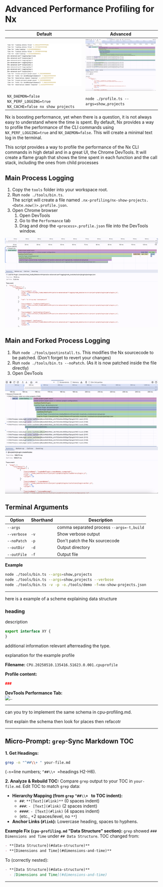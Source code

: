 # Advanced Performance Profiling for Nx

| Default                                                                | Advanced                                                                   |
| ---------------------------------------------------------------------- | -------------------------------------------------------------------------- |
| ![flame-charts.png](./tools/imgs/nx-default-profile.png)               | ![flame-charts.png](./tools/imgs/main-and-forked-process-flame-charts.png) |
| `NX_DAEMON=false NX_PERF_LOGGING=true NX_CACHE=false nx show projects` | `node ./profile.ts --args=show,projects`                       |

Nx is boosting performance, yet when there is a question, it is not always easy to understand where the time is spent.
By default, Nx provides a way to profile the performance of the CLI commands using `NX_PERF_LOGGING=true` and `NX_DAEMON=false`.
This will create a minimal text log in the terminal.

This script provides a way to profile the performance of the Nx CLI commands in high detail and in a great UI, the Chrome DevTools.
It will create a flame graph that shows the time spent in each function and the call stack, including the ones from child processes

## Main Process Logging

1. Copy the `tools` folder into your workspace root.
2. Run `node ./tools/bin.ts`.  
   The script will create a file named `.nx-profiling/nx-show-projects.<Date.now()>.profile.json`.
3. Open Chrome browser
   1. Open DevTools
   2. Go to the `Performance` tab
   3. Drag and drop the `<process>.profile.json` file into the DevTools window.

![flame-charts.png](./tools/imgs/main-process-flame-charts.png)

## Main and Forked Process Logging

1. Run `node ./tools/postinstall.ts`. This modifies the Nx sourcecode to be patched. (Don't forget
   to revert your changes)
2. Run `node ./tools/bin.ts --noPatch`. (As it is now patched inside the file directly)
3. Open DevTools

![flame-charts.png](./tools/imgs/main-and-forked-process-flame-charts.png)

## Terminal Arguments

| Option      | Shorthand | Description                               |
| ----------- | --------- |-------------------------------------------|
| `--args`    |           | comma separated process `--args=-t,build` |
| `--verbose` | `-v`      | Show verbose output                       |
| `--noPatch` | `-p`      | Don't patch the Nx sourcecode             |
| `--outDir`  | `-d`      | Output directory                          |
| `--outFile` | `-f`      | Output file                               |

**Example**

```sh
node ./tools/bin.ts --args=show,projects
node ./tools/bin.ts --args=show,projects --verbose
node ./tools/bin.ts -v -p -o./tools/demo -f=nx-show-projects.json
```


---

here is a example of a scheme explaining data structure

### heading

description

```ts
export interface XY {
}
```

additional information relevant afterreading the type.

explanation for the example profile

**Filename:**
`CPU.20250510.135416.51623.0.001.cpuprofile`

**Profile content:**
```json
###
```

**DevTools Performance Tab:**  
<img src=".." alt=".." width="800">

---

can you try to implement the same schema in cpu-profiling.md.

first explain the schema then look for places then refacotr


---

## Micro-Prompt: `grep`-Sync Markdown TOC

**1. Get Headings:**
   ```bash
   grep -n "^##\\+ " your-file.md 
   ```
   (`-n`=line numbers; `^##\\+ `=headings H2-H6).

**2. Analyze & Rebuild TOC:**
   Compare `grep` output to your TOC in `your-file.md`. Edit TOC to match `grep` data:

   *   **Hierarchy Mapping (from `grep` `^##\\+ ` to TOC indent):**
       *   `##`: `**[Text](#link)**` (0 spaces indent)
       *   `###`: `- [Text](#link)` (2 spaces indent)
       *   `####`: `- [Text](#link)` (4 spaces indent)
       *   (etc., +2 spaces/level, no `**`)
   *   **Anchor Links (`#link`):** Lowercase heading, spaces to hyphens.

**Example Fix (`cpu-profiling.md` "Data Structure" section):**
   `grep` showed `### Dimensions and Time` under `## Data Structure`.
   TOC changed from:
   ```markdown
   - **[Data Structure](#data-structure)**
   - **[Dimensions and Time](#dimensions-and-time)** 
   ```
   To (correctly nested):
   ```markdown
   - **[Data Structure](#data-structure)**
     - [Dimensions and Time](#dimensions-and-time)
   ```

---